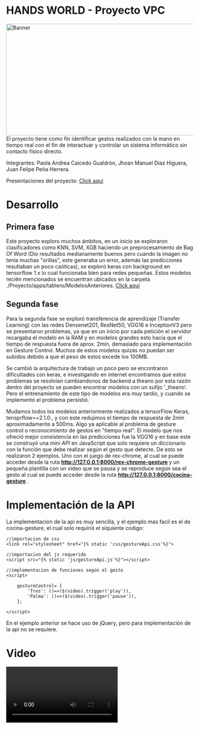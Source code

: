# HANDS WORLD - Proyecto VPC
<img src="https://gitlab.com/paolacaicedouis/hands_words-proyecto_vpc/-/raw/master/imgs/banner.png" alt="Banner" width="1000" height="300"> <br>
El proyecto tiene como fin identificar gestos realizados con la mano en tiempo real con el fin de interactuar y controlar un sistema informático sin contacto físico directo.

Integrantes: Paola Andrea Caicedo Gualdrón, Jhoan Manuel Diaz Higuera, Juan Felipe Peña Herrera.

Presentaciones del proyecto: [Click aquí](https://gitlab.com/paolacaicedouis/hands_words-proyecto_vpc)

# Desarrollo

## Primera fase
Este proyecto exploro muchos ámbitos, en un inicio se exploraron clasificadores como KNN, SVM, XGB haciendo un preprocesamiento de Bag Of Word (Dio resultados medianamente buenos pero cuando la imagen no tenía muchas "orillas", este generaba un error, además las predicciones resultaban un poco caóticas), se exploró keras con background en tensorflow 1.x lo cual funcionaba bien para redes pequeñas. Estos modelos recién mencionados se encuentran ubicados en la carpeta ./Proyecto/apps/tablero/ModelosAnteriores. [Click aquí](https://github.com/piiok/VPC_Proyecto/tree/master/Proyecto/apps/tablero/ModelosAnteriores)

## Segunda fase
Para la segunda fase se exploró transferencia de aprendizaje (Transfer Learning) con las redes Densenet201, ResNet50, VGG16 e InceptionV3 pero se presentaron problemas, ya que en un inicio por cada petición el servidor recargaba el modelo en la RAM y en modelos grandes esto hacia que el tiempo de respuesta fuera de aprox. 2min, demasiado para implementación en Gesture Control. Muchos de estos modelos quizás no puedan ser subidos debido a que el peso de estos excede los 100MB.

Se cambió la arquitectura de trabajo un poco pero se encontraron dificultades con keras, e investigando en internet encontramos que estos problemas se resolvían cambiandonos de backend a theano por esta razón dentro del proyecto se pueden encontrar modelos con un sufijo '_theano'. Pero el entrenamiento de este tipo de modelos era muy tardío, y cuando se implementó el problema persistió. 

Mudamos todos los modelos anteriormente realizados a tensorFlow Keras, tensprflow==2.1.0., y con este redujimos el tiempo de respuesta de 2min aproximadamente a 500ms. Algo ya aplicable al problema de gesture control o reconocimiento de gestos en "tiempo real". El modelo que nos ofreció mejor consistencia en las predicciones fue la VGG16 y en base este se construyó una <i>mini API</i> en JavaScript que solo requiere un diccionario con la función que debe realizar según el gesto que detecte. De esto se realizaron 2 ejemplos. Uno con el juego de rex-chrome, al cual se puede acceder desde la ruta <b> http://127.0.0.1:8000/rex-chrome-gesture </b> y un pequeña plantilla con un video que se pausa y se reproduce según sea el gesto al cual se puede acceder desde la ruta <b> http://127.0.0.1:8000/cocina-gesture </b>.

# Implementación de la API
La implementacion de la api es muy sencilla, y el ejemplo mas facil es el de cocina-gesture, el cual solo requirió el siquiente codigo:

```
//importacion de css
<link rel="stylesheet" href="{% static 'css/gestureApi.css'%}">

//importacion del js requerido
<script src="{% static 'js/gestureApi.js'%}"></script>

//implementacion de funciones según el gesto
<script>
      
    gestureControl= { 
        'Tres': ()=>($(video).trigger('play')), 
        'Palma': ()=>($(video).trigger('pause')),
    };
      
</script>

```
En el ejemplo anterior se hace uso de jQuery, pero para implementación de la api no se requiere.
# Video 
<video src="https://gitlab.com/paolacaicedouis/hands_words-proyecto_vpc/-/row/master/hands_world-video.mp4">
# Dependencias
El principal es Python y use la v3.7.5, y el intalador esta en [./instaladores/python-3.7.5-amd64.exe](https://github.com/piiok/VPC_Proyecto/blob/master/instaladores/python-3.7.5-amd64.exe).
No recuerdo exactamente todo lo que instale pero con el comando <i>python -m pip freeze</i>, sale todo esto...  <br>
Algunos se requieren o no según el modelo que se utilice, pero teniendo en cuenta que el modelo definitivo que funciono fue la VGG16 con tf.keras pues solo se requieren los que señalare con <b>Negrita</b>. Se debe tener en cuenta que algunos paquetes son dependencias de otros.

- <b>Django==3.0.2</b>
- <b>numpy==1.18.0</b>
- <b>opencv-python==4.1.2.30</b>
- <b>tensorflow==2.1.0</b>
- absl-py==0.9.0
- asgiref==3.2.3
- astor==0.8.1
- attrs==19.3.0
- backcall==0.1.0
- bleach==3.1.1
- cachetools==4.0.0
- certifi==2019.11.28
- chardet==3.0.4
- colorama==0.4.3
- cycler==0.10.0
- decorator==4.4.2
- defusedxml==0.6.0
- entrypoints==0.3
- gast==0.2.2
- google-auth==1.12.0
- google-auth-oauthlib==0.4.1
- google-pasta==0.1.8
- grpcio==1.27.2
- h5py==2.10.0
- idna==2.9
- imageio==2.8.0
- importlib-metadata==1.5.0
- ipykernel==5.1.4
- ipython==7.13.0
- ipython-genutils==0.2.0
- ipywidgets==7.5.1
- jedi==0.16.0
- Jinja2==2.11.1
- joblib==0.14.1
- jsonschema==3.2.0
- jupyter-client==6.0.0
- jupyter-core==4.6.3
- Keras-Applications==1.0.8
- Keras-Preprocessing==1.1.0
- kiwisolver==1.1.0
- Markdown==3.2.1
- MarkupSafe==1.1.1
- matplotlib==3.1.3
- mistune==0.8.4
- nbconvert==5.6.1
- nbformat==5.0.4
- networkx==2.4
- notebook==6.0.3
- oauthlib==3.1.0
- opt-einsum==3.2.0
- pandas==1.0.1
- pandocfilters==1.4.2
- parso==0.6.2
- pickleshare==0.7.5
- Pillow==7.0.0
- prometheus-client==0.7.1
- prompt-toolkit==3.0.3
- protobuf==3.11.3
- pyasn1==0.4.8
- pyasn1-modules==0.2.8
- Pygments==2.5.2
- pyparsing==2.4.6
- pyrsistent==0.15.7
- python-dateutil==2.8.1
- pytz==2019.3
- PyWavelets==1.1.1
- pywin32==227
- pywinpty==0.5.7
- PyYAML==5.3
- pyzmq==19.0.0
- requests==2.23.0
- requests-oauthlib==1.3.0
- rsa==4.0
- scikit-image==0.16.2
- scikit-learn==0.22.2
- scipy==1.4.1
- Send2Trash==1.5.0
- six==1.14.0
- sklearn==0.0
- sqlparse==0.3.0
- tensorboard==2.1.1
- tensorflow-estimator==2.1.0
- termcolor==1.1.0
- terminado==0.8.3
- testpath==0.4.4
- Theano==1.0.4
- tornado==6.0.3
- traitlets==4.3.3
- urllib3==1.25.8
- virtualenv==16.7.9
- wcwidth==0.1.8
- webencodings==0.5.1
- Werkzeug==1.0.0
- widgetsnbextension==3.5.1
- wrapt==1.12.0
- xgboost==1.0.2
- zipp==3.0.0

